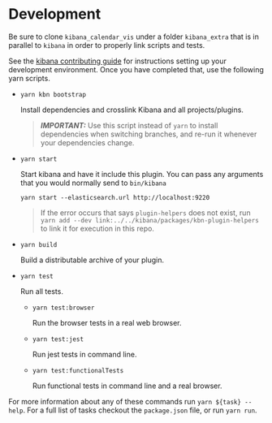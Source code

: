 # Development

Be sure to clone `kibana_calendar_vis` under a folder `kibana_extra` that is in parallel to `kibana` in order to properly link scripts and tests.

See the [kibana contributing guide](https://github.com/elastic/kibana/blob/master/CONTRIBUTING.md) for instructions setting up your development environment. Once you have completed that, use the following yarn scripts.

  - `yarn kbn bootstrap`

    Install dependencies and crosslink Kibana and all projects/plugins.

    > ***IMPORTANT:*** Use this script instead of `yarn` to install dependencies when switching branches, and re-run it whenever your dependencies change.

  - `yarn start`

    Start kibana and have it include this plugin. You can pass any arguments that you would normally send to `bin/kibana`

      ```
      yarn start --elasticsearch.url http://localhost:9220
      ```
    > If the error occurs that says `plugin-helpers` does not exist, run `yarn add --dev link:../../kibana/packages/kbn-plugin-helpers` to link it for execution in this repo.

  - `yarn build`

    Build a distributable archive of your plugin.

  - `yarn test`

    Run all tests.

    - `yarn test:browser`

      Run the browser tests in a real web browser.

    - `yarn test:jest`

      Run jest tests in command line.

    - `yarn test:functionalTests`

      Run functional tests in command line and a real browser.

For more information about any of these commands run `yarn ${task} --help`. For a full list of tasks checkout the `package.json` file, or run `yarn run`.
